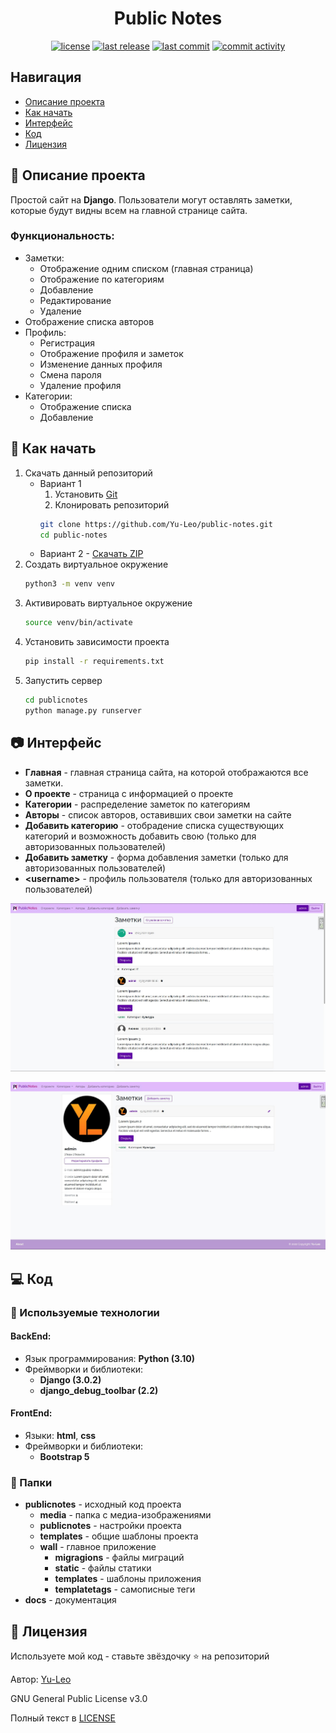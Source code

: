 <h1 align="center"> Public Notes </h1>

<p align="center">
  <a href="https://github.com/Yu-Leo/public-notes/blob/main/LICENSE" target="_blank"> <img alt="license" src="https://img.shields.io/github/license/Yu-Leo/public-notes?style=for-the-badge&labelColor=090909"></a>
  <a href="https://github.com/Yu-Leo/public-notes/releases/latest" target="_blank"> <img alt="last release" src="https://img.shields.io/github/v/release/Yu-Leo/public-notes?style=for-the-badge&labelColor=090909"></a>
  <a href="https://github.com/Yu-Leo/public-notes/commits/main" target="_blank"> <img alt="last commit" src="https://img.shields.io/github/last-commit/Yu-Leo/public-notes?style=for-the-badge&labelColor=090909"></a>
  <a href="https://github.com/Yu-Leo/public-notes/graphs/contributors" target="_blank"> <img alt="commit activity" src="https://img.shields.io/github/commit-activity/m/Yu-Leo/public-notes?style=for-the-badge&labelColor=090909"></a>
</p>

## Навигация

* [Описание проекта](#chapter-0)
* [Как начать](#chapter-1)
* [Интерфейс](#chapter-2)
* [Код](#chapter-3)
* [Лицензия](#chapter-5)

<a id="chapter-0"></a>

## :page_facing_up: Описание проекта

Простой сайт на **Django**. Пользователи могут оставлять заметки, которые будут видны всем на главной странице сайта.

### Функциональность:

- Заметки:
    - Отображение одним списком (главная страница)
    - Отображение по категориям
    - Добавление
    - Редактирование
    - Удаление
- Отображение списка авторов
- Профиль:
    - Регистрация
    - Отображение профиля и заметок
    - Изменение данных профиля
    - Смена пароля
    - Удаление профиля
- Категории:
    - Отображение списка
    - Добавление

<a id="chapter-1"></a>

## :hammer: Как начать

1. Скачать данный репозиторий
    * Вариант 1
        1. Установить [Git](https://git-scm.com/download/win)
        2. Клонировать репозиторий
       ```bash
       git clone https://github.com/Yu-Leo/public-notes.git
       cd public-notes
       ```
    * Вариант 2 - [Скачать ZIP](https://github.com/Yu-Leo/public-notes/archive/refs/heads/main.zip)
2. Создать виртуальное окружение
    ```bash
    python3 -m venv venv
    ```
3. Активировать виртуальное окружение
    ```bash
    source venv/bin/activate
    ```
4. Установить зависимости проекта
    ```bash
    pip install -r requirements.txt
    ```
5. Запустить сервер
    ```bash
    cd publicnotes
    python manage.py runserver
    ```

<a id="chapter-2"></a>

## :camera: Интерфейс

- **Главная** - главная страница сайта, на которой отображаются все заметки.
- **О проекте** - страница с информацией о проекте
- **Категории** - распределение заметок по категориям
- **Авторы** - список авторов, оставивших свои заметки на сайте
- **Добавить категорию** - отобрадение списка существующих категорий и возможность добавить свою (только для
  авторизованных пользователей)
- **Добавить заметку** - форма добавления заметки (только для авторизованных пользователей)
- **\<username\>** - профиль пользователя (только для авторизованных пользователей)

![main_page](./docs/img/main_page.jpg)

![profile_page](./docs/img/profile_page.jpg)

<a id="chapter-3"></a>

## :computer: Код

### :wrench: Используемые технологии

#### BackEnd:

- Язык программирования: **Python (3.10)**
- Фреймворки и библиотеки:
    - **Django (3.0.2)**
    - **django_debug_toolbar (2.2)**

#### FrontEnd:

- Языки: **html**, **css**
- Фреймворки и библиотеки:
    - **Bootstrap 5**

### :file_folder: Папки

- **publicnotes** - исходный код проекта
    - **media** - папка с медиа-изображениями
    - **publicnotes** - настройки проекта
    - **templates** - общие шаблоны проекта
    - **wall** - главное приложение
        - **migragions** - файлы миграций
        - **static** - файлы статики
        - **templates** - шаблоны приложения
        - **templatetags** - самописные теги
- **docs** - документация

<a id="chapter-5"></a>

## :open_hands: Лицензия

Используете мой код - ставьте звёздочку ⭐️ на репозиторий

Автор: [Yu-Leo](https://github.com/Yu-Leo)

GNU General Public License v3.0

Полный текст в [LICENSE](LICENSE)
